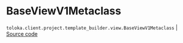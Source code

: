# BaseViewV1Metaclass
`toloka.client.project.template_builder.view.BaseViewV1Metaclass` | [Source code](https://github.com/Toloka/toloka-kit/blob/v1.2.3/src/client/project/template_builder/view.py#L37)


